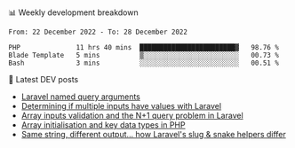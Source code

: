 📊 Weekly development breakdown
<!--START_SECTION:waka-->

```text
From: 22 December 2022 - To: 28 December 2022

PHP              11 hrs 40 mins  ████████████████████████▓   98.76 %
Blade Template   5 mins          ▒░░░░░░░░░░░░░░░░░░░░░░░░   00.73 %
Bash             3 mins          ░░░░░░░░░░░░░░░░░░░░░░░░░   00.51 %
```

<!--END_SECTION:waka-->

📕 Latest DEV posts
<!-- BLOG-POST-LIST:START -->
- [Laravel named query arguments](https://dev.to/michaelvickersuk/laravel-named-query-arguments-28kd)
- [Determining if multiple inputs have values with Laravel](https://dev.to/michaelvickersuk/determining-if-multiple-inputs-have-values-with-laravel-km6)
- [Array inputs validation and the N+1 query problem in Laravel](https://dev.to/michaelvickersuk/array-inputs-validation-and-the-n1-query-problem-in-laravel-2agb)
- [Array initialisation and key data types in PHP](https://dev.to/michaelvickersuk/array-initialisation-and-key-data-types-in-php-1e5b)
- [Same string, different output... how Laravel&#39;s slug &amp; snake helpers differ](https://dev.to/michaelvickersuk/same-string-different-output-how-laravels-slug-snake-helpers-differ-1ccj)
<!-- BLOG-POST-LIST:END -->
